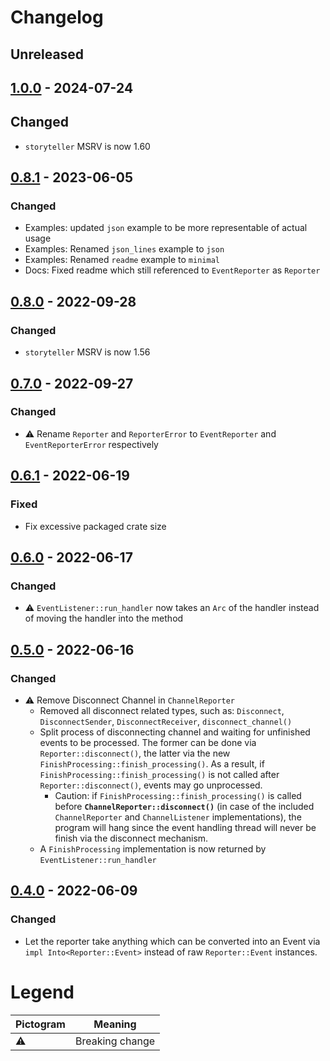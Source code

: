 # Changelog

## Unreleased

## [1.0.0] - 2024-07-24

## Changed

* `storyteller` MSRV is now 1.60

[1.0.0]: https://github.com/foresterre/storyteller/compare/v0.8.1...v1.0.0

## [0.8.1] - 2023-06-05

### Changed

* Examples: updated `json` example to be more representable of actual usage
* Examples: Renamed `json_lines` example to `json`
* Examples: Renamed `readme` example to `minimal`
* Docs: Fixed readme which still referenced to `EventReporter` as `Reporter`

[0.8.1]: https://github.com/foresterre/storyteller/compare/v0.8.0...v0.8.1

## [0.8.0] - 2022-09-28

### Changed

* `storyteller` MSRV is now 1.56

[0.8.0]: https://github.com/foresterre/storyteller/compare/v0.7.0...v0.8.0

## [0.7.0] - 2022-09-27

### Changed

* ⚠ Rename `Reporter` and `ReporterError` to `EventReporter` and `EventReporterError` respectively

[0.7.0]: https://github.com/foresterre/storyteller/compare/v0.6.1...v0.7.0

## [0.6.1] - 2022-06-19

### Fixed

* Fix excessive packaged crate size

[0.6.1]: https://github.com/foresterre/bisector/compare/v0.6.0...v0.6.1

## [0.6.0] - 2022-06-17

### Changed

* ⚠ `EventListener::run_handler` now takes an `Arc` of the handler instead of moving the handler into the method

[0.6.0]: https://github.com/foresterre/bisector/compare/v0.5.0...v0.6.0


## [0.5.0] - 2022-06-16

### Changed

* ⚠ Remove Disconnect Channel in `ChannelReporter`
  * Removed all disconnect related types, such as: `Disconnect`, `DisconnectSender`, `DisconnectReceiver`, `disconnect_channel()`
  * Split process of disconnecting channel and waiting for unfinished events to be processed. The former can be done via `Reporter::disconnect()`, the latter via the new `FinishProcessing::finish_processing()`.  As a result, if  `FinishProcessing::finish_processing()` is not called after `Reporter::disconnect()`, events may go unprocessed.
    * Caution: if  `FinishProcessing::finish_processing()` is called before **`ChannelReporter::disconnect()`** (in case of the included `ChannelReporter` and `ChannelListener` implementations), the program will hang since the event handling thread will never be finish via the disconnect mechanism.
  * A `FinishProcessing` implementation is now returned by `EventListener::run_handler`

[0.5.0]: https://github.com/foresterre/bisector/compare/v0.4.0...v0.5.0

## [0.4.0] - 2022-06-09

### Changed

* Let the reporter take anything which can be converted into an Event via `impl Into<Reporter::Event>` instead of raw `Reporter::Event` instances.

[0.4.0]: https://github.com/foresterre/bisector/compare/v0.3.2...v0.4.0

# Legend

| Pictogram | Meaning         |
|-----------|-----------------|
| ⚠         | Breaking change |
